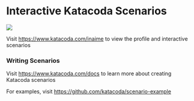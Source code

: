 # Interactive Katacoda Scenarios

[![](http://shields.katacoda.com/katacoda/inaime/count.svg)](https://www.katacoda.com/inaime "Get your profile on Katacoda.com")

Visit https://www.katacoda.com/inaime to view the profile and interactive scenarios

### Writing Scenarios
Visit https://www.katacoda.com/docs to learn more about creating Katacoda scenarios

For examples, visit https://github.com/katacoda/scenario-example
